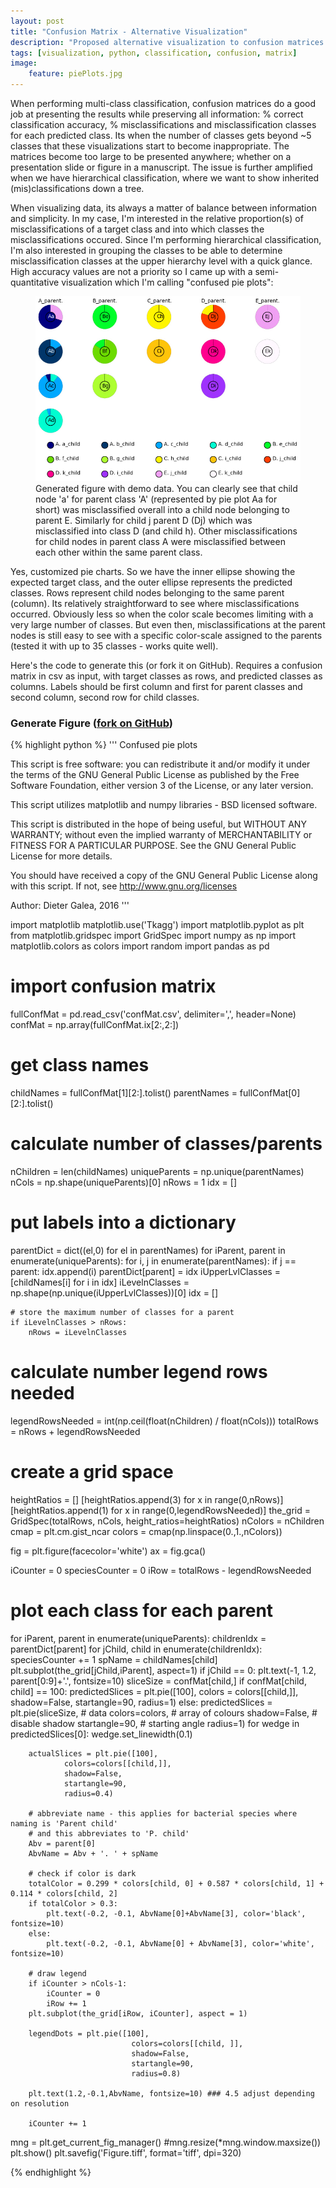 ```yaml
---
layout: post
title: "Confusion Matrix - Alternative Visualization"
description: "Proposed alternative visualization to confusion matrices for classification results."
tags: [visualization, python, classification, confusion, matrix]
image:
    feature: piePlots.jpg
---
```


When performing multi-class classification, confusion matrices do a good job at presenting the results 
while preserving all information: % correct classification accuracy, % misclassifications and misclassification 
classes for each predicted class. Its when the number of classes gets beyond ~5 classes that these visualizations 
start to become inappropriate. The matrices become too large to be presented anywhere; whether on a presentation 
slide or figure in a manuscript. The issue is further amplified when we have hierarchical classification, where we 
want to show inherited (mis)classifications down a tree. 

<!-- more -->

When visualizing data, its always a matter of balance between information and simplicity. In my case, I'm interested 
in the relative proportion(s) of misclassifications of a target class and into which classes the misclassifications 
occured. Since I'm performing hierarchical classification, I'm also interested in grouping the classes to be able to 
determine misclassification classes at the upper hierarchy level with a quick glance. High accuracy values are not a 
priority so I came up with a semi-quantitative visualization which I'm calling "confused pie plots":

<figure>
	<img src="/images/piePlotsDemo.jpg" alt="">
	<figcaption>Generated figure with demo data. You can clearly see that child node 'a' for parent class 'A' (represented 
	by pie plot Aa for short) was misclassified overall into a child node belonging to parent E. Similarly for child j parent D (Dj) 
	which was misclassified into class D (and child h). Other misclassifications for child nodes in parent class A were misclassified 
	between each other within the same parent class.</figcaption>
</figure>

Yes, customized pie charts. So we have the inner ellipse showing the expected target class, and the outer ellipse represents the 
predicted classes. Rows represent child nodes belonging to the same parent (column). Its relatively straightforward to 
see where misclassifications occurred. Obviously less so when the color scale becomes limiting with a very large number 
of classes. But even then, misclassifications at the parent nodes is still easy to see with a specific color-scale assigned 
to the parents (tested it with up to 35 classes - works quite well).

Here's the code to generate this (or fork it on GitHub). Requires a confusion matrix in csv as input, with target classes 
as rows, and predicted classes as columns. Labels should be first column and first for parent classes and second column, 
second row for child classes.

### Generate Figure ([fork on GitHub](https://github.com/dterg/confused-pie-plots))

{% highlight python %}
'''
Confused pie plots

This script is free software: you can redistribute it and/or modify it under the terms of the GNU General Public
License as published by the Free Software Foundation, either version 3 of the License, or any later version.

This script utilizes matplotlib and numpy libraries - BSD licensed software.

This script is distributed in the hope of being useful, but WITHOUT ANY WARRANTY; without even the implied warranty of
MERCHANTABILITY or FITNESS FOR A PARTICULAR PURPOSE. See the GNU General Public License for more details.

You should have received a copy of the GNU General Public License along with this script. If not, see
http://www.gnu.org/licenses

Author: Dieter Galea, 2016
'''

import matplotlib
matplotlib.use('Tkagg')
import matplotlib.pyplot as plt
from matplotlib.gridspec import GridSpec
import numpy as np
import matplotlib.colors as colors
import random
import pandas as pd

# import confusion matrix
fullConfMat = pd.read_csv('confMat.csv', delimiter=',', header=None)
confMat = np.array(fullConfMat.ix[2:,2:])

# get class names
childNames = fullConfMat[1][2:].tolist()
parentNames = fullConfMat[0][2:].tolist()

# calculate number of classes/parents
nChildren = len(childNames)
uniqueParents = np.unique(parentNames)
nCols = np.shape(uniqueParents)[0]
nRows = 1
idx = []

# put labels into a dictionary
parentDict = dict((el,0) for el in parentNames)
for iParent, parent in enumerate(uniqueParents):
    for i, j in enumerate(parentNames):
        if j == parent:
            idx.append(i)
    parentDict[parent] = idx
    iUpperLvlClasses = [childNames[i] for i in idx]
    iLevelnClasses = np.shape(np.unique(iUpperLvlClasses))[0]
    idx = []

    # store the maximum number of classes for a parent
    if iLevelnClasses > nRows:
        nRows = iLevelnClasses

# calculate number legend rows needed
legendRowsNeeded = int(np.ceil(float(nChildren) / float(nCols)))
totalRows = nRows + legendRowsNeeded

# create a grid space
heightRatios = []
[heightRatios.append(3) for x in range(0,nRows)]
[heightRatios.append(1) for x in range(0,legendRowsNeeded)]
the_grid = GridSpec(totalRows, nCols, height_ratios=heightRatios)
nColors = nChildren
cmap = plt.cm.gist_ncar
colors = cmap(np.linspace(0.,1.,nColors))

fig = plt.figure(facecolor='white')
ax = fig.gca()

iCounter = 0
speciesCounter = 0
iRow = totalRows - legendRowsNeeded

# plot each class for each parent
for iParent, parent in enumerate(uniqueParents):
    childrenIdx = parentDict[parent]
    for jChild, child in enumerate(childrenIdx):
        speciesCounter += 1
        spName = childNames[child]
        plt.subplot(the_grid[jChild,iParent], aspect=1)
        if jChild == 0:
            plt.text(-1, 1.2, parent[0:9]+'.', fontsize=10)
        sliceSize = confMat[child,]
        if confMat[child, child] == 100:
            predictedSlices = plt.pie([100],
                            colors = colors[[child,]],
                            shadow=False,
                            startangle=90,
                            radius=1)
        else:
            predictedSlices = plt.pie(sliceSize,  # data
                colors=colors,  # array of colours
                shadow=False,   # disable shadow
                startangle=90,  # starting angle
                radius=1)
        for wedge in predictedSlices[0]:
            wedge.set_linewidth(0.1)

        actualSlices = plt.pie([100],
                colors=colors[[child,]],
                shadow=False,
                startangle=90,
                radius=0.4)

        # abbreviate name - this applies for bacterial species where naming is 'Parent child'
        # and this abbreviates to 'P. child'
        Abv = parent[0]
        AbvName = Abv + '. ' + spName

        # check if color is dark
        totalColor = 0.299 * colors[child, 0] + 0.587 * colors[child, 1] + 0.114 * colors[child, 2]
        if totalColor > 0.3:
            plt.text(-0.2, -0.1, AbvName[0]+AbvName[3], color='black', fontsize=10)
        else:
            plt.text(-0.2, -0.1, AbvName[0] + AbvName[3], color='white', fontsize=10)

        # draw legend
        if iCounter > nCols-1:
            iCounter = 0
            iRow += 1
        plt.subplot(the_grid[iRow, iCounter], aspect = 1)

        legendDots = plt.pie([100],
                               colors=colors[[child, ]],
                               shadow=False,
                               startangle=90,
                               radius=0.8)

        plt.text(1.2,-0.1,AbvName, fontsize=10) ### 4.5 adjust depending on resolution

        iCounter += 1

mng = plt.get_current_fig_manager()
#mng.resize(*mng.window.maxsize())
plt.show()
plt.savefig('Figure.tiff', format='tiff', dpi=320)

{% endhighlight %}
